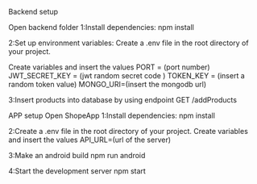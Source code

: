 Backend setup 

Open backend folder
1:Install dependencies:
npm install

2:Set up environment variables:
Create a .env file in the root directory of your project.

Create variables and insert the values
PORT = (port number)
JWT_SECRET_KEY = (jwt random secret code )
TOKEN_KEY = (insert a random token value)
MONGO_URI=(insert the mongodb url)

3:Insert products into database by using endpoint
GET /addProducts


APP setup
Open ShopeApp 
1:Install dependencies:
npm install

2:Create a .env file in the root directory of your project.
Create variables and insert the values
API_URL=(url of the server)


3:Make an android build
npm run android

4:Start the development server
npm start
